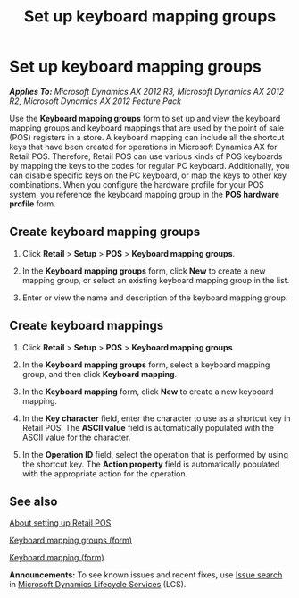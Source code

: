 ﻿---
title: Set up keyboard mapping groups
TOCTitle: Set up keyboard mapping groups
ms:assetid: 98e5d5b1-b845-457f-b054-3a37add85b1c
ms:mtpsurl: https://technet.microsoft.com/en-us/library/Hh597183(v=AX.60)
ms:contentKeyID: 39519248
ms.date: 05/18/2015
mtps_version: v=AX.60
---

# Set up keyboard mapping groups 


_**Applies To:** Microsoft Dynamics AX 2012 R3, Microsoft Dynamics AX 2012 R2, Microsoft Dynamics AX 2012 Feature Pack_

Use the **Keyboard mapping groups** form to set up and view the keyboard mapping groups and keyboard mappings that are used by the point of sale (POS) registers in a store. A keyboard mapping can include all the shortcut keys that have been created for operations in Microsoft Dynamics AX for Retail POS. Therefore, Retail POS can use various kinds of POS keyboards by mapping the keys to the codes for regular PC keyboard. Additionally, you can disable specific keys on the PC keyboard, or map the keys to other key combinations. When you configure the hardware profile for your POS system, you reference the keyboard mapping group in the **POS hardware profile** form.

## Create keyboard mapping groups

1.  Click **Retail** \> **Setup** \> **POS** \> **Keyboard mapping groups**.

2.  In the **Keyboard mapping groups** form, click **New** to create a new mapping group, or select an existing keyboard mapping group in the list.

3.  Enter or view the name and description of the keyboard mapping group.

## Create keyboard mappings

1.  Click **Retail** \> **Setup** \> **POS** \> **Keyboard mapping groups**.

2.  In the **Keyboard mapping groups** form, select a keyboard mapping group, and then click **Keyboard mapping**.

3.  In the **Keyboard mapping** form, click **New** to create a new keyboard mapping.

4.  In the **Key character** field, enter the character to use as a shortcut key in Retail POS. The **ASCII value** field is automatically populated with the ASCII value for the character.

5.  In the **Operation ID** field, select the operation that is performed by using the shortcut key. The **Action property** field is automatically populated with the appropriate action for the operation.

## See also

[About setting up Retail POS](about-setting-up-retail-pos.md)

[Keyboard mapping groups (form)](https://technet.microsoft.com/en-us/library/hh597324\(v=ax.60\))

[Keyboard mapping (form)](https://technet.microsoft.com/en-us/library/hh597342\(v=ax.60\))

  
**Announcements:** To see known issues and recent fixes, use [Issue search](http://go.microsoft.com/fwlink/?linkid=389258) in [Microsoft Dynamics Lifecycle Services](http://go.microsoft.com/fwlink/?linkid=306505) (LCS).

